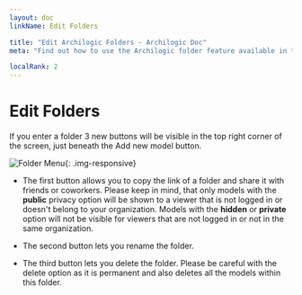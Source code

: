 ```yaml
---
layout: doc
linkName: Edit Folders

title: "Edit Archilogic Folders - Archilogic Doc"
meta: "Find out how to use the Archilogic folder feature available in the dashboard. It will help you keep your 3D models organized."

localRank: 2
---
```


# Edit Folders
If you enter a folder 3 new buttons will be visible in the top right corner of the screen, just beneath the Add new model button.

![Folder Menu]({{site.baseurl}}/assets/images/Platform-Folder-Menu.jpg){: .img-responsive}

* The first button allows you to copy the link of a folder and share it with friends or coworkers. Please keep in mind, that only models with the **public** privacy option will be shown to a viewer that is not logged in or doesn't belong to your organization. Models with the **hidden** or **private** option will not be visible for viewers that are not logged in or not in the same organization.

* The second button lets you rename the folder.

* The third button lets you delete the folder. Please be careful with the delete option as it is permanent and also deletes all the models within this folder.

